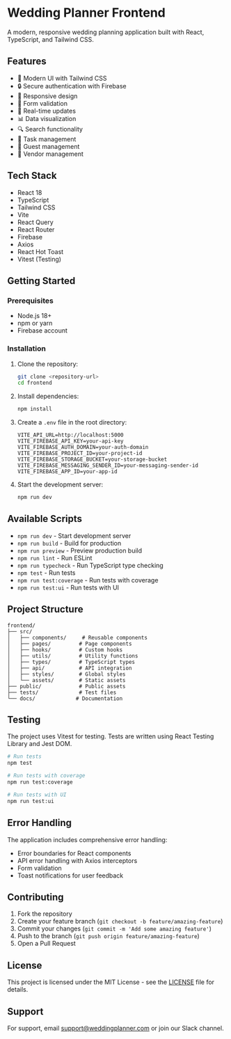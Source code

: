 # Wedding Planner Frontend

A modern, responsive wedding planning application built with React, TypeScript, and Tailwind CSS.

## Features

- 🎨 Modern UI with Tailwind CSS
- 🔒 Secure authentication with Firebase
- 📱 Responsive design
- 🎯 Form validation
- 🔄 Real-time updates
- 📊 Data visualization
- 🔍 Search functionality
- 📝 Task management
- 👥 Guest management
- 💼 Vendor management

## Tech Stack

- React 18
- TypeScript
- Tailwind CSS
- Vite
- React Query
- React Router
- Firebase
- Axios
- React Hot Toast
- Vitest (Testing)

## Getting Started

### Prerequisites

- Node.js 18+
- npm or yarn
- Firebase account

### Installation

1. Clone the repository:
   ```bash
   git clone <repository-url>
   cd frontend
   ```

2. Install dependencies:
   ```bash
   npm install
   ```

3. Create a `.env` file in the root directory:
   ```env
   VITE_API_URL=http://localhost:5000
   VITE_FIREBASE_API_KEY=your-api-key
   VITE_FIREBASE_AUTH_DOMAIN=your-auth-domain
   VITE_FIREBASE_PROJECT_ID=your-project-id
   VITE_FIREBASE_STORAGE_BUCKET=your-storage-bucket
   VITE_FIREBASE_MESSAGING_SENDER_ID=your-messaging-sender-id
   VITE_FIREBASE_APP_ID=your-app-id
   ```

4. Start the development server:
   ```bash
   npm run dev
   ```

## Available Scripts

- `npm run dev` - Start development server
- `npm run build` - Build for production
- `npm run preview` - Preview production build
- `npm run lint` - Run ESLint
- `npm run typecheck` - Run TypeScript type checking
- `npm test` - Run tests
- `npm run test:coverage` - Run tests with coverage
- `npm run test:ui` - Run tests with UI

## Project Structure

```
frontend/
├── src/
│   ├── components/     # Reusable components
│   ├── pages/         # Page components
│   ├── hooks/         # Custom hooks
│   ├── utils/         # Utility functions
│   ├── types/         # TypeScript types
│   ├── api/           # API integration
│   ├── styles/        # Global styles
│   └── assets/        # Static assets
├── public/            # Public assets
├── tests/             # Test files
└── docs/             # Documentation
```

## Testing

The project uses Vitest for testing. Tests are written using React Testing Library and Jest DOM.

```bash
# Run tests
npm test

# Run tests with coverage
npm run test:coverage

# Run tests with UI
npm run test:ui
```

## Error Handling

The application includes comprehensive error handling:

- Error boundaries for React components
- API error handling with Axios interceptors
- Form validation
- Toast notifications for user feedback

## Contributing

1. Fork the repository
2. Create your feature branch (`git checkout -b feature/amazing-feature`)
3. Commit your changes (`git commit -m 'Add some amazing feature'`)
4. Push to the branch (`git push origin feature/amazing-feature`)
5. Open a Pull Request

## License

This project is licensed under the MIT License - see the [LICENSE](LICENSE) file for details.

## Support

For support, email support@weddingplanner.com or join our Slack channel.

